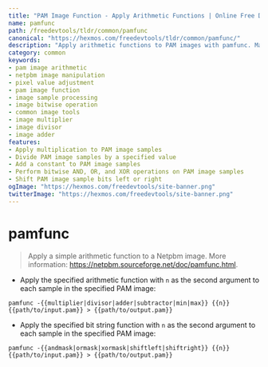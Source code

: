 ```yaml
---
title: "PAM Image Function - Apply Arithmetic Functions | Online Free DevTools by Hexmos"
name: pamfunc
path: /freedevtools/tldr/common/pamfunc
canonical: "https://hexmos.com/freedevtools/tldr/common/pamfunc/"
description: "Apply arithmetic functions to PAM images with pamfunc. Manipulate pixel values using addition, subtraction, multiplication, division, and bitwise operations. Free online tool, no registration required."
category: common
keywords:
- pam image arithmetic
- netpbm image manipulation
- pixel value adjustment
- pam image function
- image sample processing
- image bitwise operation
- common image tools
- image multiplier
- image divisor
- image adder
features:
- Apply multiplication to PAM image samples
- Divide PAM image samples by a specified value
- Add a constant to PAM image samples
- Perform bitwise AND, OR, and XOR operations on PAM image samples
- Shift PAM image sample bits left or right
ogImage: "https://hexmos.com/freedevtools/site-banner.png"
twitterImage: "https://hexmos.com/freedevtools/site-banner.png"
---
```


# pamfunc

> Apply a simple arithmetic function to a Netpbm image.
> More information: <https://netpbm.sourceforge.net/doc/pamfunc.html>.

- Apply the specified arithmetic function with `n` as the second argument to each sample in the specified PAM image:

`pamfunc -{{multiplier|divisor|adder|subtractor|min|max}} {{n}} {{path/to/input.pam}} > {{path/to/output.pam}}`

- Apply the specified bit string function with `n` as the second argument to each sample in the specified PAM image:

`pamfunc -{{andmask|ormask|xormask|shiftleft|shiftright}} {{n}} {{path/to/input.pam}} > {{path/to/output.pam}}`
